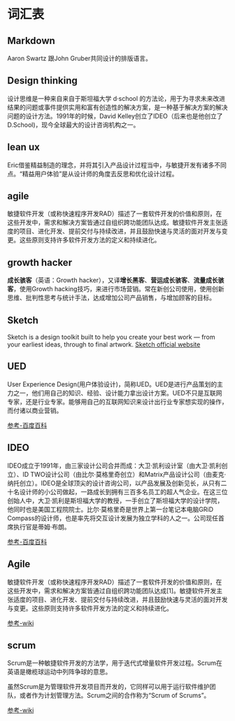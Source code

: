 # 词汇表

## Markdown

Aaron Swartz 跟John Gruber共同设计的排版语言。

## Design thinking

设计思维是一种来自来自于斯坦福大学 d·school 的方法论，用于为寻求未来改进结果的问题或事件提供实用和富有创造性的解决方案，是一种基于解决方案的解决问题的设计方法。1991年的时候，David Kelley创立了IDEO（后来也是他创立了D.School)，现今全球最大的设计咨询机构之一。

## lean ux

Eric借鉴精益制造的理念，并将其引入产品设计过程当中，与敏捷开发有诸多不同点。“精益用户体验”是从设计师的角度去反思和优化设计过程。

## agile

敏捷软件开发（或称快速程序开发RAD）描述了一套软件开发的价值和原则，在这些开发中，需求和解决方案皆通过自组织跨功能团队达成。敏捷软件开发主张适度的项目、进化开发、提前交付与持续改进，并且鼓励快速与灵活的面对开发与变更。这些原则支持许多软件开发方法的定义和持续进化。

## growth hacker

**成长骇客**（英语：Growth hacker），又译**增长黑客**、**营运成长骇客**、**流量成长骇客**，使用Growth hacking技巧，来进行市场营销。常在新创公司使用，使用创新思维、批判性思考与统计手法，达成增加公司产品销售，与增加顾客的目标。

## Sketch

Sketch is a design toolkit built to help you create your best work — from your earliest ideas, through to final artwork.
[Sketch official website](https://www.sketch.com/)

## UED

User Experience Design(用户体验设计)，简称UED。UED是进行产品策划的主力之一，他们用自己的知识、经验、设计能力拿出设计方案。UED不只是互联网专家，还是行业专家。能够用自己的互联网知识来设计出行业专家想实现的操作，而付诸以商业营销。

[参考-百度百科](https://baike.baidu.com/item/UED)

## IDEO

IDEO成立于1991年，由三家设计公司合并而成：大卫·凯利设计室（由大卫·凯利创立）、ID TWO设计公司（由比尔·莫格里奇创立）和Matrix产品设计公司（由麦克·纳托创立）。IDEO是全球顶尖的设计咨询公司，以产品发展及创新见长，从只有二十名设计师的小公司做起，一路成长到拥有三百多名员工的超人气企业。在这三位创始人中，大卫·凯利是斯坦福大学的教授，一手创立了斯坦福大学的设计学院，他同时也是美国工程院院士。比尔·莫格里奇是世界上第一台笔记本电脑GRiD Compass的设计师，也是率先将交互设计发展为独立学科的人之一。公司现任首席执行官是蒂姆·布朗。

[参考-百度百科](https://baike.baidu.com/item/IDEO/7482157?fr=aladdin)

## Agile

敏捷软件开发（或称快速程序开发RAD）描述了一套软件开发的价值和原则，在这些开发中，需求和解决方案皆通过自组织跨功能团队达成[1]。敏捷软件开发主张适度的项目、进化开发、提前交付与持续改进，并且鼓励快速与灵活的面对开发与变更。这些原则支持许多软件开发方法的定义和持续进化。

[参考-wiki](https://zh.wikipedia.org/wiki/%E6%95%8F%E6%8D%B7%E8%BD%AF%E4%BB%B6%E5%BC%80%E5%8F%91)

## scrum

Scrum是一种敏捷软件开发的方法学，用于迭代式增量软件开发过程。Scrum在英语是橄榄球运动中列阵争球的意思。

虽然Scrum是为管理软件开发项目而开发的，它同样可以用于运行软件维护团队，或者作为计划管理方法。Scrum之间的合作称为“Scrum of Scrums”。

[参考-wiki](https://zh.wikipedia.org/wiki/Scrum)